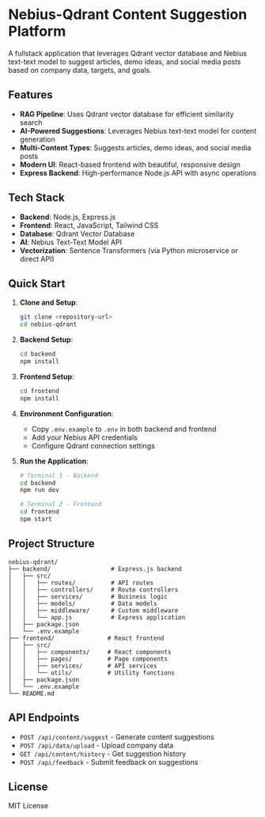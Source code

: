 # Nebius-Qdrant Content Suggestion Platform

A fullstack application that leverages Qdrant vector database and Nebius text-text model to suggest articles, demo ideas, and social media posts based on company data, targets, and goals.

## Features

- **RAG Pipeline**: Uses Qdrant vector database for efficient similarity search
- **AI-Powered Suggestions**: Leverages Nebius text-text model for content generation
- **Multi-Content Types**: Suggests articles, demo ideas, and social media posts
- **Modern UI**: React-based frontend with beautiful, responsive design
- **Express Backend**: High-performance Node.js API with async operations

## Tech Stack

- **Backend**: Node.js, Express.js
- **Frontend**: React, JavaScript, Tailwind CSS
- **Database**: Qdrant Vector Database
- **AI**: Nebius Text-Text Model API
- **Vectorization**: Sentence Transformers (via Python microservice or direct API)

## Quick Start

1. **Clone and Setup**:
   ```bash
   git clone <repository-url>
   cd nebius-qdrant
   ```

2. **Backend Setup**:
   ```bash
   cd backend
   npm install
   ```

3. **Frontend Setup**:
   ```bash
   cd frontend
   npm install
   ```

4. **Environment Configuration**:
   - Copy `.env.example` to `.env` in both backend and frontend
   - Add your Nebius API credentials
   - Configure Qdrant connection settings

5. **Run the Application**:
   ```bash
   # Terminal 1 - Backend
   cd backend
   npm run dev
   
   # Terminal 2 - Frontend
   cd frontend
   npm start
   ```

## Project Structure

```
nebius-qdrant/
├── backend/                 # Express.js backend
│   ├── src/
│   │   ├── routes/          # API routes
│   │   ├── controllers/     # Route controllers
│   │   ├── services/        # Business logic
│   │   ├── models/          # Data models
│   │   ├── middleware/      # Custom middleware
│   │   └── app.js           # Express application
│   ├── package.json
│   └── .env.example
├── frontend/               # React frontend
│   ├── src/
│   │   ├── components/     # React components
│   │   ├── pages/          # Page components
│   │   ├── services/       # API services
│   │   └── utils/          # Utility functions
│   ├── package.json
│   └── .env.example
└── README.md
```

## API Endpoints

- `POST /api/content/suggest` - Generate content suggestions
- `POST /api/data/upload` - Upload company data
- `GET /api/content/history` - Get suggestion history
- `POST /api/feedback` - Submit feedback on suggestions

## License

MIT License